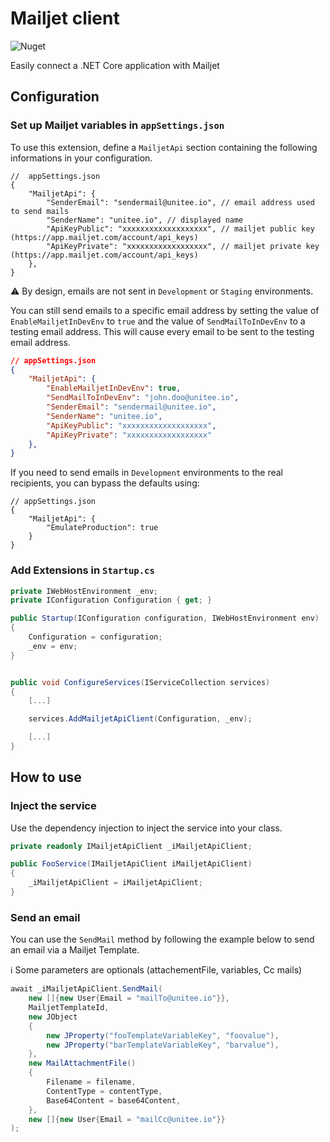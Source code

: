 # Mailjet client

![Nuget](https://img.shields.io/nuget/v/Unitee.MailjetApiClient.ApiClient)

Easily connect a .NET Core application with Mailjet

## Configuration

### Set up Mailjet variables in `appSettings.json`

To use this extension, define a `MailjetApi` section containing the following informations in your configuration. 

```jsonc
//  appSettings.json
{
    "MailjetApi": {
        "SenderEmail": "sendermail@unitee.io", // email address used to send mails
        "SenderName": "unitee.io", // displayed name
        "ApiKeyPublic": "xxxxxxxxxxxxxxxxxxx", // mailjet public key (https://app.mailjet.com/account/api_keys)
        "ApiKeyPrivate": "xxxxxxxxxxxxxxxxxx", // mailjet private key (https://app.mailjet.com/account/api_keys)
    },
}
```

:warning: By design, emails are not sent in `Development` or `Staging` environments.

You can still send emails to a specific email address by setting the value of `EnableMailjetInDevEnv` to `true` and the value of `SendMailToInDevEnv` to a testing email address. This will cause every email to be sent to the testing email address.

```json
// appSettings.json
{
    "MailjetApi": {
        "EnableMailjetInDevEnv": true,
        "SendMailToInDevEnv": "john.doo@unitee.io",
        "SenderEmail": "sendermail@unitee.io",
        "SenderName": "unitee.io",
        "ApiKeyPublic": "xxxxxxxxxxxxxxxxxxx",
        "ApiKeyPrivate": "xxxxxxxxxxxxxxxxxx"
    },
}
```

If you need to send emails in `Development` environments to the real recipients, you can bypass the defaults using:

```jsonc
// appSettings.json
{
    "MailjetApi": {
        "EmulateProduction": true
    }
}
```

### Add Extensions in `Startup.cs`

```cs
private IWebHostEnvironment _env;
private IConfiguration Configuration { get; }

public Startup(IConfiguration configuration, IWebHostEnvironment env)
{
    Configuration = configuration;
    _env = env;
}


public void ConfigureServices(IServiceCollection services)
{
    [...]

    services.AddMailjetApiClient(Configuration, _env);

    [...]
}
``` 

## How to use

### Inject the service

Use the dependency injection to inject the service into your class.

```cs
private readonly IMailjetApiClient _iMailjetApiClient;

public FooService(IMailjetApiClient iMailjetApiClient)
{
    _iMailjetApiClient = iMailjetApiClient;
}
``` 

### Send an email

You can use the `SendMail` method by following the example below to send an email via a Mailjet Template.

:information_source: Some parameters are optionals (attachementFile, variables, Cc mails)

```cs
await _iMailjetApiClient.SendMail(
    new []{new User{Email = "mailTo@unitee.io"}},
    MailjetTemplateId,
    new JObject
    {
        new JProperty("fooTemplateVariableKey", "foovalue"),
        new JProperty("barTemplateVariableKey", "barvalue"),
    },
    new MailAttachmentFile()
    {
        Filename = filename,
        ContentType = contentType,
        Base64Content = base64Content,
    },
    new []{new User{Email = "mailCc@unitee.io"}}
);
```


